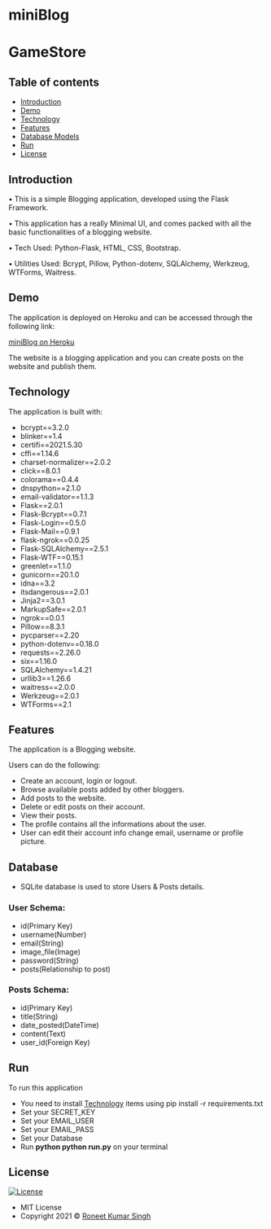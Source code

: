 # miniBlog
# GameStore

## Table of contents

- [Introduction](#introduction)
- [Demo](#demo)
- [Technology](#technology)
- [Features](#features)
- [Database Models](#database)
- [Run](#run)
- [License](#license)

## Introduction

• This is a simple Blogging application, developed using the Flask Framework.

• This application has a really Minimal UI, and comes packed with all the basic functionalities of a blogging website.

• Tech Used: Python-Flask, HTML, CSS, Bootstrap.

• Utilities Used: Bcrypt, Pillow, Python-dotenv, SQLAlchemy, Werkzeug, WTForms, Waitress.

## Demo



The application is deployed on Heroku and can be accessed through the following link:

[miniBlog on Heroku](https://miniblogflasker.herokuapp.com/)

The website is a blogging application and you can create posts on the website and publish them.

## Technology

The application is built with:

- bcrypt==3.2.0
- blinker==1.4
- certifi==2021.5.30
- cffi==1.14.6
- charset-normalizer==2.0.2
- click==8.0.1
- colorama==0.4.4
- dnspython==2.1.0
- email-validator==1.1.3
- Flask==2.0.1
- Flask-Bcrypt==0.7.1
- Flask-Login==0.5.0
- Flask-Mail==0.9.1
- flask-ngrok==0.0.25
- Flask-SQLAlchemy==2.5.1
- Flask-WTF==0.15.1
- greenlet==1.1.0
- gunicorn==20.1.0
- idna==3.2
- itsdangerous==2.0.1
- Jinja2==3.0.1
- MarkupSafe==2.0.1
- ngrok==0.0.1
- Pillow==8.3.1
- pycparser==2.20
- python-dotenv==0.18.0
- requests==2.26.0
- six==1.16.0
- SQLAlchemy==1.4.21
- urllib3==1.26.6
- waitress==2.0.0
- Werkzeug==2.0.1
- WTForms==2.1

## Features

The application is a Blogging website.

Users can do the following:

- Create an account, login or logout.
- Browse available posts added by other bloggers.
- Add posts to the website.
- Delete or edit posts on their account.
- View their posts.
- The profile contains all the informations about the user.
- User can edit their account info change email, username or profile picture.

## Database

- SQLite database is used to store Users & Posts details.

 ### User Schema:

- id(Primary Key)
- username(Number)
- email(String)
- image_file(Image)
- password(String)
- posts(Relationship to post)

### Posts Schema:

- id(Primary Key)
- title(String)
- date_posted(DateTime)
- content(Text)
- user_id(Foreign Key)

## Run

To run this application
- You need to install [Technology](#technology) items using pip install -r requirements.txt
- Set your SECRET_KEY
- Set your EMAIL_USER
- Set your EMAIL_PASS
- Set your Database
- Run <b>python python run.py</b> on your terminal 

## License

[![License](https://img.shields.io/:License-MIT-blue.svg?style=flat-square)](http://badges.mit-license.org)

- MIT License
- Copyright 2021 © [Roneet Kumar Singh](https://github.com/roneetsingh)
